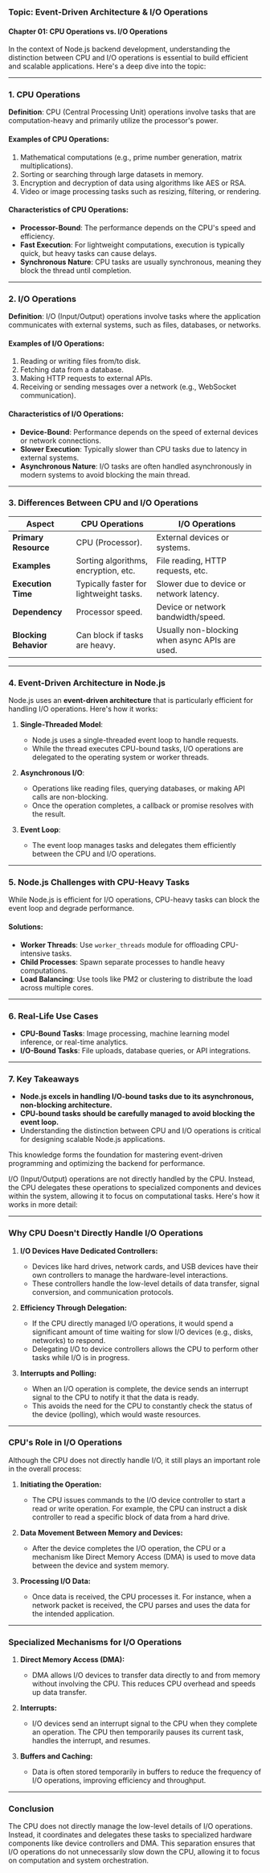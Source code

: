 ### **Topic: Event-Driven Architecture & I/O Operations**  
#### **Chapter 01: CPU Operations vs. I/O Operations**  

In the context of Node.js backend development, understanding the distinction between CPU and I/O operations is essential to build efficient and scalable applications. Here's a deep dive into the topic:  

---

### **1. CPU Operations**  
**Definition**: CPU (Central Processing Unit) operations involve tasks that are computation-heavy and primarily utilize the processor's power.

#### **Examples of CPU Operations**:  
1. Mathematical computations (e.g., prime number generation, matrix multiplications).  
2. Sorting or searching through large datasets in memory.  
3. Encryption and decryption of data using algorithms like AES or RSA.  
4. Video or image processing tasks such as resizing, filtering, or rendering.

#### **Characteristics of CPU Operations**:  
- **Processor-Bound**: The performance depends on the CPU's speed and efficiency.  
- **Fast Execution**: For lightweight computations, execution is typically quick, but heavy tasks can cause delays.  
- **Synchronous Nature**: CPU tasks are usually synchronous, meaning they block the thread until completion.  

---

### **2. I/O Operations**  
**Definition**: I/O (Input/Output) operations involve tasks where the application communicates with external systems, such as files, databases, or networks.

#### **Examples of I/O Operations**:  
1. Reading or writing files from/to disk.  
2. Fetching data from a database.  
3. Making HTTP requests to external APIs.  
4. Receiving or sending messages over a network (e.g., WebSocket communication).  

#### **Characteristics of I/O Operations**:  
- **Device-Bound**: Performance depends on the speed of external devices or network connections.  
- **Slower Execution**: Typically slower than CPU tasks due to latency in external systems.  
- **Asynchronous Nature**: I/O tasks are often handled asynchronously in modern systems to avoid blocking the main thread.  

---

### **3. Differences Between CPU and I/O Operations**  

| **Aspect**              | **CPU Operations**                   | **I/O Operations**                     |  
|--------------------------|---------------------------------------|-----------------------------------------|  
| **Primary Resource**     | CPU (Processor).                     | External devices or systems.           |  
| **Examples**             | Sorting algorithms, encryption, etc. | File reading, HTTP requests, etc.      |  
| **Execution Time**       | Typically faster for lightweight tasks. | Slower due to device or network latency. |  
| **Dependency**           | Processor speed.                     | Device or network bandwidth/speed.     |  
| **Blocking Behavior**    | Can block if tasks are heavy.         | Usually non-blocking when async APIs are used. |  

---

### **4. Event-Driven Architecture in Node.js**  
Node.js uses an **event-driven architecture** that is particularly efficient for handling I/O operations. Here's how it works:  

1. **Single-Threaded Model**:  
   - Node.js uses a single-threaded event loop to handle requests.  
   - While the thread executes CPU-bound tasks, I/O operations are delegated to the operating system or worker threads.  

2. **Asynchronous I/O**:  
   - Operations like reading files, querying databases, or making API calls are non-blocking.  
   - Once the operation completes, a callback or promise resolves with the result.  

3. **Event Loop**:  
   - The event loop manages tasks and delegates them efficiently between the CPU and I/O operations.  

---

### **5. Node.js Challenges with CPU-Heavy Tasks**  
While Node.js is efficient for I/O operations, CPU-heavy tasks can block the event loop and degrade performance.  

#### **Solutions**:  
- **Worker Threads**: Use `worker_threads` module for offloading CPU-intensive tasks.  
- **Child Processes**: Spawn separate processes to handle heavy computations.  
- **Load Balancing**: Use tools like PM2 or clustering to distribute the load across multiple cores.  

---

### **6. Real-Life Use Cases**  
- **CPU-Bound Tasks**: Image processing, machine learning model inference, or real-time analytics.  
- **I/O-Bound Tasks**: File uploads, database queries, or API integrations.  

---

### **7. Key Takeaways**  
- **Node.js excels in handling I/O-bound tasks due to its asynchronous, non-blocking architecture.**  
- **CPU-bound tasks should be carefully managed to avoid blocking the event loop.**  
- Understanding the distinction between CPU and I/O operations is critical for designing scalable Node.js applications.  

This knowledge forms the foundation for mastering event-driven programming and optimizing the backend for performance.


I/O (Input/Output) operations are not directly handled by the CPU. Instead, the CPU delegates these operations to specialized components and devices within the system, allowing it to focus on computational tasks. Here's how it works in more detail:

---

### **Why CPU Doesn't Directly Handle I/O Operations**
1. **I/O Devices Have Dedicated Controllers:**
   - Devices like hard drives, network cards, and USB devices have their own controllers to manage the hardware-level interactions.
   - These controllers handle the low-level details of data transfer, signal conversion, and communication protocols.

2. **Efficiency Through Delegation:**
   - If the CPU directly managed I/O operations, it would spend a significant amount of time waiting for slow I/O devices (e.g., disks, networks) to respond.
   - Delegating I/O to device controllers allows the CPU to perform other tasks while I/O is in progress.

3. **Interrupts and Polling:**
   - When an I/O operation is complete, the device sends an interrupt signal to the CPU to notify it that the data is ready.
   - This avoids the need for the CPU to constantly check the status of the device (polling), which would waste resources.

---

### **CPU's Role in I/O Operations**
Although the CPU does not directly handle I/O, it still plays an important role in the overall process:

1. **Initiating the Operation:**
   - The CPU issues commands to the I/O device controller to start a read or write operation. For example, the CPU can instruct a disk controller to read a specific block of data from a hard drive.

2. **Data Movement Between Memory and Devices:**
   - After the device completes the I/O operation, the CPU or a mechanism like Direct Memory Access (DMA) is used to move data between the device and system memory.

3. **Processing I/O Data:**
   - Once data is received, the CPU processes it. For instance, when a network packet is received, the CPU parses and uses the data for the intended application.

---

### **Specialized Mechanisms for I/O Operations**
1. **Direct Memory Access (DMA):**
   - DMA allows I/O devices to transfer data directly to and from memory without involving the CPU. This reduces CPU overhead and speeds up data transfer.

2. **Interrupts:**
   - I/O devices send an interrupt signal to the CPU when they complete an operation. The CPU then temporarily pauses its current task, handles the interrupt, and resumes.

3. **Buffers and Caching:**
   - Data is often stored temporarily in buffers to reduce the frequency of I/O operations, improving efficiency and throughput.

---

### **Conclusion**
The CPU does not directly manage the low-level details of I/O operations. Instead, it coordinates and delegates these tasks to specialized hardware components like device controllers and DMA. This separation ensures that I/O operations do not unnecessarily slow down the CPU, allowing it to focus on computation and system orchestration.